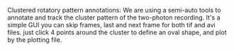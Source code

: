 Clustered rotatory pattern annotations:
We are using a semi-auto tools to annotate and track the cluster pattern of the two-photon recording.
It's a simple GUI you can skip frames, last and next frame for both tif and avi files.
just click 4 points around the cluster to define an oval shape, and plot by the plotting file.
